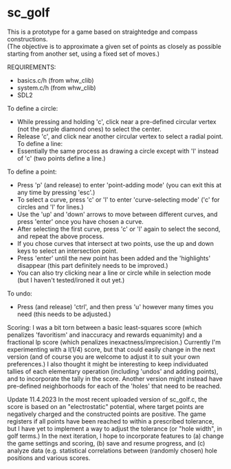 # sc_golf
This is a prototype for a game based on straightedge and compass constructions.  
(The objective is to approximate a given set of points as closely as possible starting from another set, using a fixed set of moves.)

REQUIREMENTS:

- basics.c/h (from whw_clib)
- system.c/h (from whw_clib)
- SDL2

To define a circle:
  - While pressing and holding 'c', click near a pre-defined circular vertex (not the purple diamond ones) to select the center.
  - Release 'c', and click near another circular vertex to select a radial point.
To define a line:
  - Essentially the same process as drawing a circle except with 'l' instead of 'c' (two points define a line.)

To define a point:
- Press 'p' (and release) to enter 'point-adding mode' (you can exit this at any time by pressing 'esc'.)
- To select a curve, press 'c' or 'l' to enter 'curve-selecting mode' ('c' for circles and 'l' for lines.)
- Use the 'up' and 'down' arrows to move between different curves, and press 'enter' once you have chosen a curve.
- After selecting the first curve, press 'c' or 'l' again to select the second, and repeat the above process.
- If you chose curves that intersect at two points, use the up and down keys to select an intersection point.
- Press 'enter' until the new point has been added and the 'highlights' disappear (this part definitely needs to be improved.)
- You can also try clicking near a line or circle while in selection mode (but I haven't tested/ironed it out yet.)

To undo:
- Press (and release) 'ctrl', and then press 'u' however many times you need (this needs to be adjusted.)

Scoring: 
I was a bit torn between a basic least-squares score (which penalizes 'favoritism' and inaccuracy and rewards equanimity) and a 
fractional lp score (which penalizes inexactness/imprecision.) Currently I'm experimenting with a l(1/4) score, but that could 
easily change in the next version (and of course you are welcome to adjust it to suit your own preferences.) 
I also thought it might be interesting to keep individuated tallies of each elementary operation (including 'undos' and
adding points), and to incorporate the tally in the score. Another version might instead have pre-defined neighborhoods for 
each of the 'holes' that need to be reached.

Update 11.4.2023
In the most recent uploaded version of sc_golf.c, the score is based on an "electrostatic" potential, where target points
are negatively charged and the constructed points are positive. The game registers if all points have been reached to within
a prescribed tolerance, but I have yet to implement a way to adjust the tolerance (or "hole width", in golf terms.) 
In the next iteration, I hope to incorporate features to (a) change the game settings and scoring, (b) save and resume progress,
and (c) analyze data (e.g. statistical correlations between (randomly chosen) hole positions and various scores.
